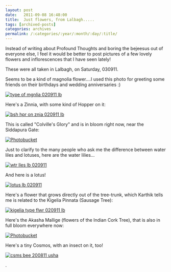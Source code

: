 ```yaml
---
layout: post
date:	2011-09-08 16:48:00
title:  Just flowers, from Lalbagh.....
tags: [archived-posts]
categories: archives
permalink: /:categories/:year/:month/:day/:title/
---
```

Instead of writing about Profound Thoughts and boring the bejeesus out of everyone else, I feel it would be better to post pictures of a few lovely flowers and inflorescences that I have seen lately!

These were all taken in Lalbagh, on Saturday, 030911.

Seems to be a kind of magnolia flower....I used this photo for  greeting some friends on their birthdays and wedding anniversaries :)

<a href="http://s1142.photobucket.com/albums/n602/Deepapctrsglr/?action=view&amp;current=IMG_7012.jpg" target="_blank"><img src="http://i1142.photobucket.com/albums/n602/Deepapctrsglr/IMG_7012.jpg" border="0" alt="type of mgnlia 020911 lb"></a>

<lj-cut text="more blooms">


Here's a Zinnia, with some kind of Hopper on it:


<a href="http://s1142.photobucket.com/albums/n602/Deepapctrsglr/?action=view&amp;current=IMG_7018.jpg" target="_blank"><img src="http://i1142.photobucket.com/albums/n602/Deepapctrsglr/IMG_7018.jpg" border="0" alt="bsh hpr on znia 020911 lb"></a>


This is called "Colville's Glory" and is in bloom right now, near the Siddapura Gate:


<a href="http://s1142.photobucket.com/albums/n602/Deepapctrsglr/?action=view&amp;current=IMG_6966.jpg" target="_blank"><img src="http://i1142.photobucket.com/albums/n602/Deepapctrsglr/IMG_6966.jpg" border="0" alt="Photobucket"></a>


Just to clarify to the many people who ask me the difference between water liles and lotuses, here are the water lilies...


<a href="http://s1142.photobucket.com/albums/n602/Deepapctrsglr/?action=view&amp;current=IMG_6968.jpg" target="_blank"><img src="http://i1142.photobucket.com/albums/n602/Deepapctrsglr/IMG_6968.jpg" border="0" alt="wtr lles lb 020911"></a>

And here is a lotus!


<a href="http://s1142.photobucket.com/albums/n602/Deepapctrsglr/?action=view&amp;current=IMG_6969.jpg" target="_blank"><img src="http://i1142.photobucket.com/albums/n602/Deepapctrsglr/IMG_6969.jpg" border="0" alt="lotus lb 020911"></a>


Here's a flower that grows directly out of the tree-trunk, which Karthik tells me is related to the Kigelia Pinnata (Sausage Tree):


<a href="http://s1142.photobucket.com/albums/n602/Deepapctrsglr/?action=view&amp;current=IMG_6985.jpg" target="_blank"><img src="http://i1142.photobucket.com/albums/n602/Deepapctrsglr/IMG_6985.jpg" border="0" alt="kigelia type flwr 020911 lb"></a>


Here's the Akasha Mallige (flowers of the Indian Cork Tree), that is also in full bloom everywhere now:

<a href="http://s1142.photobucket.com/albums/n602/Deepapctrsglr/?action=view&amp;current=IMG_6631.jpg" target="_blank"><img src="http://i1142.photobucket.com/albums/n602/Deepapctrsglr/IMG_6631.jpg" border="0" alt="Photobucket"></a>

</lj-cut>

Here's a tiny Cosmos, with an insect on it, too!

<a href="http://s1142.photobucket.com/albums/n602/Deepapctrsglr/?action=view&amp;current=IMG_6355.jpg" target="_blank"><img src="http://i1142.photobucket.com/albums/n602/Deepapctrsglr/IMG_6355.jpg" border="0" alt="csms bee 200811 usha"></a>

.
